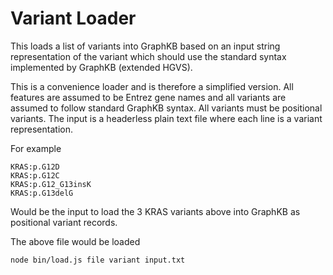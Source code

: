 # Variant Loader

This loads a list of variants into GraphKB based on an input string representation of the variant
which should use the standard syntax implemented by GraphKB (extended HGVS).

This is a convenience loader and is therefore a simplified version. All features are assumed to
be Entrez gene names and all variants are assumed to follow standard GraphKB syntax. All variants
must be positional variants. The input is a headerless plain text file where each line is a variant
representation.

For example

```text
KRAS:p.G12D
KRAS:p.G12C
KRAS:p.G12_G13insK
KRAS:p.G13delG
```

Would be the input to load the 3 KRAS variants above into GraphKB as positional variant records.

The above file would be loaded

```bash
node bin/load.js file variant input.txt
```

